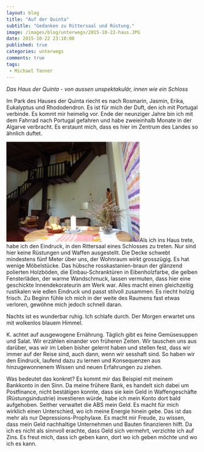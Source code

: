 ```yaml
---
layout: blog
title: "Auf der Quinta"
subtitle: "Gedanken zu Rittersaal und Rüstung."
image: /images/blog/unterwegs/2015-10-22-haus.JPG
date: 2015-10-22 23:10:00
published: true
categories: unterwegs
comments: true
tags:
 - Michael Tanner
---
```

*Das Haus der Quinta - von aussen unspektakulär, innen wie ein Schloss*

Im Park des Hauses der Quinta riecht es nach Rosmarin, Jasmin, Erika, Eukalyptus und Rhododendron. Es ist für mich der Duft, den ich mit Portugal verbinde. Es kommt mir heimelig vor. Ende der neunziger Jahre bin ich mit dem Fahrrad nach Portugal gefahren und habe zweieinhalb Monate in der Algarve verbracht. Es erstaunt mich, dass es hier im Zentrum des Landes so ähnlich duftet. 

<img class="leadimage left" width="350" title="Die Stube der Wohnung wirkt gross wie ein Rittersaal" src="/images/blog/unterwegs/2015-10-22-stube.JPG">Als ich ins Haus trete, habe ich den Eindruck, in den Rittersaal eines Schlosses zu treten. Nur sind hier keine Rüstungen und Waffen ausgestellt. Die Decke schwebt mindestens fünf Meter über uns, der Wohnraum wirkt grosszügig. Es hat wenige Möbelstücke. Das hübsche rosskastanien-braun der glänzend polierten Holzböden, die Einbau-Schranktüren in Eibenholzfarbe, die gelben Fensterläden, der warme Wandschmuck, lassen vermuten, dass hier eine geschickte Innendekorateurin am Werk war. Alles macht einen gleichzeitig rustikalen wie edlen Eindruck und passt stilvoll zusammen. Es riecht holzig frisch. Zu Beginn fühle ich mich in der weite des Raumens fast etwas verloren, gewöhne mich jedoch schnell daran.

Nachts ist es wunderbar ruhig. Ich schlafe durch. Der Morgen erwartet uns mit wolkenlos blauem Himmel.

K. achtet auf ausgewogene Ernährung. Täglich gibt es feine Gemüsesuppen und Salat. Wir erzählen einander von früheren Zeiten. Wir tauschen uns aus darüber, was wir im Leben bisher gelernt haben und stellen fest, dass wir immer auf der Reise sind, auch dann, wenn wir sesshaft sind. So haben wir den Eindruck, laufend dazu zu lernen und Konsequenzen aus hinzugewonnenem Wissen und neuen Erfahrungen zu ziehen. 

Was bedeutet das konkret? Es kommt mir das Beispiel mit meinem Bankkonto in den Sinn. Da meine frühere Bank, es handelt sich dabei um Postfinance, nicht bestätigen konnte, dass sie kein Geld in Waffengeschäfte (Rüstungsindustrie) investieren würde, habe ich mein Konto dort bald aufgehoben. Seither verwaltet die ABS mein Geld. Es macht für mich wirklich einen Unterschied, wo ich meine Energie hinein gebe. Das ist das mehr als nur Depressions-Prophylaxe. Es macht mir Freude, zu wissen, dass mein Geld nachhaltige Unternehmen und Bauten finanzieren hilft. Da ich es nicht als sinnvoll erachte, dass Geld sich vermehrt, verzichte ich auf Zins. Es freut mich, dass ich geben kann, dort wo ich geben möchte und wo ich es kann.
